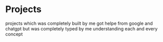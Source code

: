 # Projects
projects which was completely built by me got helpe from google and chatgpt but was completely typed by me understanding each and every concept 
